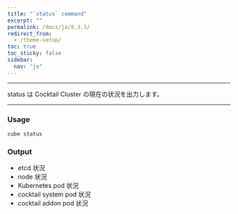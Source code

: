 ```yaml
---
title: "`status` command"
excerpt: ""
permalink: /docs/ja/8.3.3/
redirect_from:
  - /theme-setup/
toc: true
toc_sticky: false
sidebar:
  nav: "ja"
---
```


---
status は Cocktail Cluster の現在の状況を出力します。

---

### Usage

`cube status`

### Output

* etcd 状況
* node 状況
* Kubernetes pod 状況
* cocktail system pod 状況
* cocktail addon pod 状況

